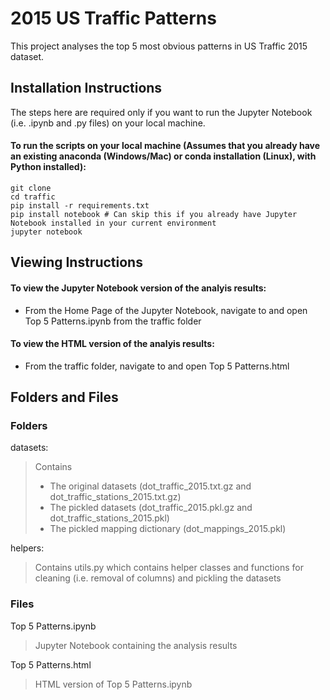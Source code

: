 # 2015 US Traffic Patterns
This project analyses the top 5 most obvious patterns in US Traffic 2015 dataset.
## Installation Instructions
The steps here are required only if you want to run the Jupyter Notebook (i.e. .ipynb and .py files) on your local machine.
#### To run the scripts on your local machine (Assumes that you already have an existing anaconda (Windows/Mac) or conda installation (Linux), with Python installed):
```
git clone 
cd traffic
pip install -r requirements.txt
pip install notebook # Can skip this if you already have Jupyter Notebook installed in your current environment
jupyter notebook
```
## Viewing Instructions
#### To view the Jupyter Notebook version of the analyis results:
- From the Home Page of the Jupyter Notebook, navigate to and open Top 5 Patterns.ipynb from the traffic folder
#### To view the HTML version of the analyis results:
- From the traffic folder, navigate to and open Top 5 Patterns.html 

## Folders and Files
### Folders
datasets: 
> Contains
> - The original datasets (dot_traffic_2015.txt.gz and dot_traffic_stations_2015.txt.gz)
> - The pickled datasets (dot_traffic_2015.pkl.gz and dot_traffic_stations_2015.pkl)
> - The pickled mapping dictionary (dot_mappings_2015.pkl)
>
helpers: 
> Contains utils.py which contains helper classes and functions for cleaning (i.e. removal of columns) and pickling the datasets
>
### Files
Top 5 Patterns.ipynb
> Jupyter Notebook containing the analysis results
> 
Top 5 Patterns.html
> HTML version of Top 5 Patterns.ipynb
> 
